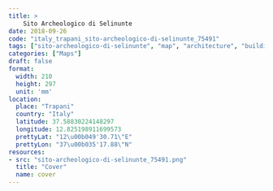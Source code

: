 ```yaml
---
title: > 
    Sito Archeologico di Selinunte
date: 2018-09-26
code: "italy_trapani_sito-archeologico-di-selinunte_75491"
tags: ["sito-archeologico-di-selinunte", "map", "architecture", "buildings", "Trapani", "Italy"]
categories: ["Maps"]
draft: false
format:
  width: 210
  height: 297
  unit: 'mm'
location:
  place: "Trapani"
  country: "Italy"
  latitude: 37.58830224148297
  longitude: 12.825198911699573
  prettyLat: "12\u00b049'30.71\"E"
  prettyLon: "37\u00b035'17.88\"N"
resources:
- src: "sito-archeologico-di-selinunte_75491.png"
  title: "Cover"
  name: cover
---
```

